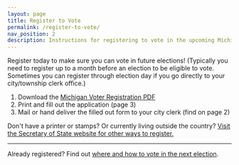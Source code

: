 ```yaml
---
layout: page
title: Register to Vote
permalink: /register-to-vote/
nav_position: 2
description: Instructions for registering to vote in the upcoming Michigan election.
---
```


Register today to make sure you can vote in future elections! (Typically you need to register up to a month before an election to be eligible to vote. Sometimes you can register through election day if you go directly to your city/township clerk office.)

1. Download the [Michigan Voter Registration PDF](http://www.michigan.gov/documents/MIVoterRegistration_97046_7.pdf)
2. Print and fill out the application (page 3)
3. Mail or hand deliver the filled out form to your city clerk (find on page 2)

Don't have a printer or stamps? Or currently living outside the country? [Visit the Secretary of State website for other ways to register.](http://www.michigan.gov/sos/0,1607,7-127-1633_8716_8726_47669-175879--,00.html)

---

Already registered? Find out [where and how to vote in the next election](/how-to-vote/).
